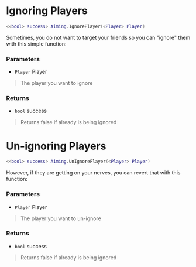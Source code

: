 # Ignoring Players
```lua
<<bool> success> Aiming.IgnorePlayer(<Player> Player)
```
Sometimes, you do not want to target your friends so you can "ignore" them with this simple function:

### Parameters
* `Player` Player
> The player you want to ignore

### Returns
* `bool` success
> Returns false if already is being ignored

# Un-ignoring Players
```lua
<<bool> success> Aiming.UnIgnorePlayer(<Player> Player)
```
However, if they are getting on your nerves, you can revert that with this function:

### Parameters
* `Player` Player
> The player you want to un-ignore

### Returns
* `bool` success
> Returns false if already is being ignored